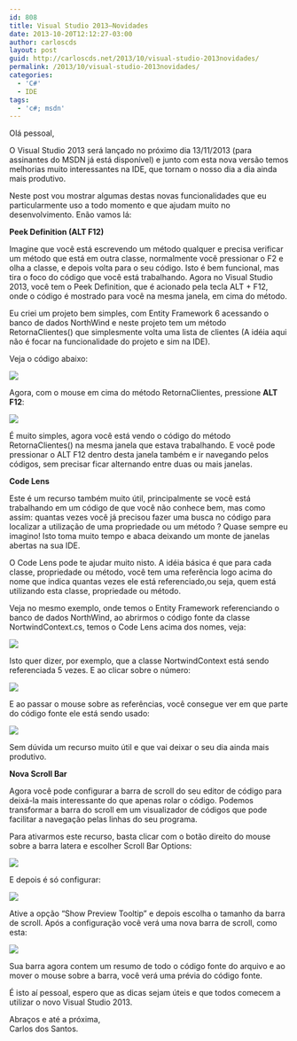 ```yaml
---
id: 808
title: Visual Studio 2013–Novidades
date: 2013-10-20T12:12:27-03:00
author: carloscds
layout: post
guid: http://carloscds.net/2013/10/visual-studio-2013novidades/
permalink: /2013/10/visual-studio-2013novidades/
categories:
  - 'C#'
  - IDE
tags:
  - 'c#; msdn'
---
```

Olá pessoal,

O Visual Studio 2013 será lançado no próximo dia 13/11/2013 (para assinantes do MSDN já está disponível) e junto com esta nova versão temos melhorias muito interessantes na IDE, que tornam o nosso dia a dia ainda mais produtivo.

Neste post vou mostrar algumas destas novas funcionalidades que eu particularmente uso a todo momento e que ajudam muito no desenvolvimento. Enão vamos lá:

**Peek Definition (ALT F12)**

Imagine que você está escrevendo um método qualquer e precisa verificar um método que está em outra classe, normalmente você pressionar o F2 e olha a classe, e depois volta para o seu código. Isto é bem funcional, mas tira o foco do código que você está trabalhando. Agora no Visual Studio 2013, você tem o Peek Definition, que é acionado pela tecla ALT + F12, onde o código é mostrado para você na mesma janela, em cima do método.

Eu criei um projeto bem simples, com Entity Framework 6 acessando o banco de dados NorthWind e neste projeto tem um método RetornaClientes() que simplesmente volta uma lista de clientes (A idéia aqui não é focar na funcionalidade do projeto e sim na IDE). 

Veja o código abaixo:

![](/wp-content/uploads/2013/10/image8.png)

Agora, com o mouse em cima do método RetornaClientes, pressione **ALT F12**:

![](/wp-content/uploads/2013/10/image12.png)

É muito simples, agora você está vendo o código do método RetornaClientes() na mesma janela que estava trabalhando. E você pode pressionar o ALT F12 dentro desta janela também e ir navegando pelos códigos, sem precisar ficar alternando entre duas ou mais janelas.

**Code Lens**

Este é um recurso também muito útil, principalmente se você está trabalhando em um código de que você não conhece bem, mas como assim: quantas vezes você já precisou fazer uma busca no código para localizar a utilização de uma propriedade ou um método ? Quase sempre eu imagino! Isto toma muito tempo e abaca deixando um monte de janelas abertas na sua IDE.

O Code Lens pode te ajudar muito nisto. A idéia básica é que para cada classe, propriedade ou método, você tem uma referência logo acima do nome que indica quantas vezes ele está referenciado,ou seja, quem está utilizando esta classe, propriedade ou método.

Veja no mesmo exemplo, onde temos o Entity Framework referenciando o banco de dados NorthWind, ao abrirmos o código fonte da classe NortwindContext.cs, temos o Code Lens acima dos nomes, veja:

![](/wp-content/uploads/2013/10/image22.png)

Isto quer dizer, por exemplo, que a classe NortwindContext está sendo referenciada 5 vezes. E ao clicar sobre o número:

![](/wp-content/uploads/2013/10/image32.png)

E ao passar o mouse sobre as referências, você consegue ver em que parte do código fonte ele está sendo usado:

![](/wp-content/uploads/2013/10/image42.png)

Sem dúvida um recurso muito útil e que vai deixar o seu dia ainda mais produtivo.

**Nova Scroll Bar**

Agora você pode configurar a barra de scroll do seu editor de código para deixá-la mais interessante do que apenas rolar o código. Podemos transformar a barra do scroll em um visualizador de códigos que pode facilitar a navegação pelas linhas do seu programa.

Para ativarmos este recurso, basta clicar com o botão direito do mouse sobre a barra latera e escolher Scroll Bar Options:

![](/wp-content/uploads/2013/10/image51.png)

E depois é só configurar:

![](/wp-content/uploads/2013/10/image61.png)

Ative a opção “Show Preview Tooltip” e depois escolha o tamanho da barra de scroll. Após a configuração você verá uma nova barra de scroll, como esta:

![](/wp-content/uploads/2013/10/image71.png)

Sua barra agora contem um resumo de todo o código fonte do arquivo e ao mover o mouse sobre a barra, você verá uma prévia do código fonte.

É isto aí pessoal, espero que as dicas sejam úteis e que todos comecem a utilizar o novo Visual Studio 2013.

Abraços e até a próxima,  
Carlos dos Santos.